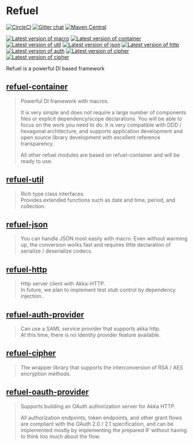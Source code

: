 # Refuel

[![CircleCI](https://circleci.com/gh/giiita/refuel/tree/master.svg?style=svg)](https://circleci.com/gh/giiita/refuel/tree/master)
[![Gitter chat](https://badges.gitter.im/Join%20Chat.svg)](https://gitter.im/phylage/refuel)
[![Maven Central](https://maven-badges.herokuapp.com/maven-central/com.phylage/refuel-container_2.12/badge.svg)](https://search.maven.org/artifact/com.phylage/refuel-container_2.12)

[![Latest version of macro](https://index.scala-lang.org/giiita/refuel/refuel-macro/latest.svg)](https://index.scala-lang.org/giiita/refuel/refuel-macro)
[![Latest version of container](https://index.scala-lang.org/giiita/refuel/refuel-container/latest.svg)](https://index.scala-lang.org/giiita/refuel/refuel-container)
[![Latest version of util](https://index.scala-lang.org/giiita/refuel/refuel-util/latest.svg)](https://index.scala-lang.org/giiita/refuel/refuel-util)
[![Latest version of json](https://index.scala-lang.org/giiita/refuel/refuel-json/latest.svg)](https://index.scala-lang.org/giiita/refuel/refuel-json)
[![Latest version of http](https://index.scala-lang.org/giiita/refuel/refuel-http/latest.svg)](https://index.scala-lang.org/giiita/refuel/refuel-http)
[![Latest version of auth](https://index.scala-lang.org/giiita/refuel/refuel-auth-provider/latest.svg)](https://index.scala-lang.org/giiita/refuel/refuel-auth-provider)
[![Latest version of cipher](https://index.scala-lang.org/giiita/refuel/refuel-cipher/latest.svg)](https://index.scala-lang.org/giiita/refuel/refuel-cipher)
[![Latest version of cipher](https://index.scala-lang.org/giiita/refuel/refuel-oauth-provider/latest.svg)](https://index.scala-lang.org/giiita/refuel/refuel-oauth-provider)

Refuel is a powerful DI based framework<br/>


## [refuel-container](https://github.com/giiita/refuel/tree/master/refuel-container)

> Powerful DI framework with macros.
>
> It is very simple and does not require a large number of components files or explicit dependency/scope declarations. You will be able to focus on the work you need to do.
> It is very compatible with DDD / hexagonal architecture, and supports application development and open source library development with excellent reference transparency.
> 
> All other refuel modules are based on refuel-container and will be ready to use.

## [refuel-util](https://github.com/giiita/refuel/tree/master/refuel-util)

> Rich type class interfaces.<br/>
> Provides extended functions such as date and time, period, and collection.

## [refuel-json](https://github.com/giiita/refuel/tree/master/refuel-json)

> You can handle JSON most easily with macro.
> Even without warming up, the conversion works fast and requires little declaration of serialize / deserialize codecs.

## [refuel-http](https://github.com/giiita/refuel/tree/master/refuel-http)

> Http server client with Akka-HTTP.<br/>
> In future, we plan to implement test stub control by dependency injection..<br/>

## [refuel-auth-provider](https://github.com/giiita/refuel/tree/master/refuel-auth-provider)

> Can use a SAML service provider that supports akka http.<br/>
> At this time, there is no Identity provider feature available.<br/>

## [refuel-cipher](https://github.com/giiita/refuel/tree/master/refuel-cipher)

> The wrapper library that supports the interconversion of RSA / AES encryption methods.

## [refuel-oauth-provider](https://github.com/giiita/refuel/tree/master/refuel-oauth-provider)

> Supports building an OAuth authorization server for Akka HTTP.
>
>All authorization endpoints, token endpoints, and other grant flows are compliant with the OAuth 2.0 / 2.1 specification, and can be implemented mostly by implementing the prepared IF without having to think too much about the flow.
